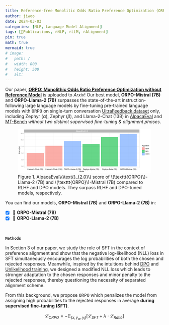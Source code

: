 ```yaml
---
title: Reference-free Monolitic Odds Ratio Preference Optimization (ORPO)
author: jiwoo
date: 2024-03-03
categories: [NLP, Language Model Alignment]
tags: [🌟Publications, 🔥NLP, 🔥LLM, 🔥Alignment]
pin: true
math: true
mermaid: true
# image:
#   path: /
#   width: 800
#   height: 500
#   alt: 
---
```


Our paper, **<a class="link" style="color: var(--hyperlink-color)" href="https://openreview.net/forum?id=XNzfEFbEJB3">ORPO: Monolithic Odds Ratio Preference Optimization without Reference Model</a>** is uploaded to *Arxiv*! Our best model, **ORPO-Mistral (7B)** and **ORPO-Llama-2 (7B)** surpasses the state-of-the-art instruction-following large language models by fine-tuning pre-trained language models with <tt>ORPO</tt> on single-turn conversation <a class="link" style="color: var(--hyperlink-color)" href="https://huggingface.co/datasets/HuggingFaceH4/ultrafeedback_binarized">UltraFeedback dataset</a> only, including Zephyr ($\alpha$), Zephyr ($\beta$), and Llama-2-Chat (13B) in <a class="link" style="color: var(--hyperlink-color)" href="https://github.com/tatsu-lab/alpaca_eval">AlpacaEval</a> and <a class="link" style="color: var(--hyperlink-color)" href="https://github.com/lm-sys/FastChat/tree/main/fastchat/llm_judge">MT-Bench</a> *without two distinct supervised fine-tuning & alignment phases*.

<figure>
  <img class="png" src="/assets/img/posts/orpo_blog.png" alt="Description of the image">
  <figcaption>Figure 1. AlpacaEval\(\text{}_{2.0}\) score of \(\texttt{ORPO}\)-Llama-2 (7B) and \(\texttt{ORPO}\)-Mistral (7B) compared to RLHF and DPO models. They surpass RLHF and DPO-tuned models, respectively.</figcaption>
</figure>

You can find our models, **ORPO-Mistral (7B)** and **ORPO-Llama-2 (7B)** in:
- [X] 🤗 **ORPO-Mistral (7B)**
- [X] 🤗 **ORPO-Llama-2 (7B)**

&nbsp;

<!-- **`Abstract`**

While recently proposed preference alignment algorithms for language models have demonstrated promising results, supervised fine-tuning (SFT) remains imperative for achieving successful convergence in preference alignment. In this paper, we elaborate on the crucial role of SFT within the context of preference alignment, emphasizing that a minor penalty for the disfavored generation style is sufficient for preference-aligned SFT. Building on this foundation, we introduce a straightforward and innovative reference-free monolithic odds ratio preference optimization algorithm, <tt>ORPO</tt>, eliminating the necessity for an additional preference alignment phase. Empirically and theoretically, we demonstrate that the odds ratio serves as a sensible choice for contrasting favored and unfavored styles during SFT. Specifically, fine-tuning Phi-2 (2.7B), Llama-2 (7B), and Mistral (7B) with <tt>ORPO</tt> on UltraFeedback alone surpasses the performance of state-of-the-art language models with more than 7B and 13B parameters, achieving 66.2%, 81.3%, and 91.41% in AlpacaEval.


&nbsp; -->

**`Methods`**

In Section 3 of our paper, we study the role of SFT in the context of preference alignment and show that the negative log-likelihood (NLL) loss in SFT simultaneously encourages the log probabilities of both the chosen and rejected responses. Meanwhile, inspired by the intuitions behind <a class="link" style="color: var(--hyperlink-color)" href="https://arxiv.org/abs/2305.18290">DPO</a> and <a class="link" style="color: var(--hyperlink-color)" href="https://arxiv.org/abs/1908.04319">Unlikelihood training</a>, we designed a modified NLL loss which leads to stronger adaptation to the chosen responses and minor penalty to the rejected responses, thereby questioning the necessity of separated alignment scheme.

From this background, we propose <tt>ORPO</tt> which penalizes the model from assigning high probabilities to the rejected responses in average **during supervised fine-tuning (SFT)**. 

$$
\mathcal{L}_{ORPO} = -\mathbb{E}_{(x, y_w, y_l)}\left[ \mathcal{L}_{SFT} + \lambda \cdot \mathcal{L}_{Ratio} \right]
$$


<!-- Inspired by the intuitions behind <a class="link" style="color: var(--hyperlink-color)" href="https://arxiv.org/abs/2305.18290">DPO</a> and <a class="link" style="color: var(--hyperlink-color)" href="https://arxiv.org/abs/1908.04319">Unlikelihood training</a> -->
